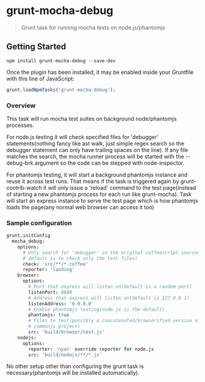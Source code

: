 # grunt-mocha-debug

> Grunt task for running mocha tests on node.js/phantomjs

## Getting Started
```shell
npm install grunt-mocha-debug --save-dev
```

Once the plugin has been installed, it may be enabled inside your Gruntfile with this line of JavaScript:

```js
grunt.loadNpmTasks('grunt-mocha-debug');
```

### Overview

This task will run mocha test suites on background node/phantomjs processes.

For node.js testing it will check specified files for 'debugger'
statements(nothing fancy like ast walk, just simple regex search so the
debugger statement can only have trailing spaces on the line). If any file
matches the search, the mocha runner process will be started with the
--debug-brk argument so the code can be stepped with node-inspector.

For phantomjs testing, it will start a background phantomjs instance and reuse
it across test runs. That means if the task is triggered again by
grunt-contrib-watch it will only issue a 'reload' command to the test
page(instead of starting a new phantomjs process for each run like
grunt-mocha). Task will start an express instance to serve the test
page which is how phantomjs loads the page(any normal web browser can access
it too)

### Sample configuration

```coffeescript
grunt.initConfig
  mocha_debug:
    options:
      # Only search for 'debugger' in the original coffeescript sources(the
      # default is to check only the test files)
      check: 'src/**/*.coffee'
      reporter: 'landing'
    browser:
      options:
        # Port that express will listen on(default is a random port)
        listenPort: 8888 
        # Address that express will listen on(default is 127.0.0.1)
        listenAddress: '0.0.0.0'
        # Enable phantomjs testing(node.js is the default)
        phantomjs: true
        # Files to test(possibly a concatenated/browserified version of your
        # commonjs project)
        src: 'build/browser/test.js'
    nodejs:
      options:
        reporter: 'nyan' override reporter for node.js
        src: 'build/nodejs/**/*.js'
```

No other setup other than configuring the grunt task is necessary(phantomjs
will be installed automatically).
